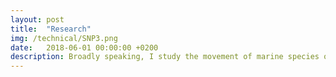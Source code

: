 ```yaml
---
layout: post
title:  "Research"
img: /technical/SNP3.png
date:   2018-06-01 00:00:00 +0200
description: Broadly speaking, I study the movement of marine species over evolutionary time. My current has focused on highly migratory species (sharks, tunas), but marine systems are tricky and there's all sorts of interesting things to uncover!
---
```

